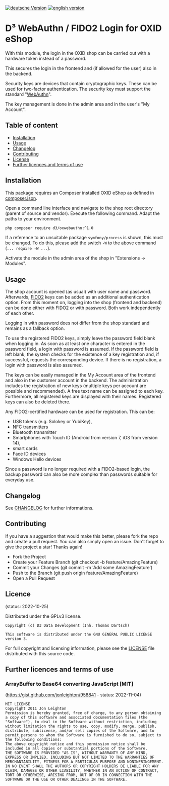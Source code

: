[![deutsche Version](https://logos.oxidmodule.com/de2_xs.svg)](README.md)
[![english version](https://logos.oxidmodule.com/en2_xs.svg)](README.en.md)

# D³ WebAuthn / FIDO2 Login for OXID eShop

With this module, the login in the OXID shop can be carried out with a hardware token instead of a password. 

This secures the login in the frontend and (if allowed for the user) also in the backend.

Security keys are devices that contain cryptographic keys. These can be used for two-factor authentication. The security key must support the standard "[WebAuthn](https://w3c.github.io/webauthn/#webauthn-authenticator)".

The key management is done in the admin area and in the user's "My Account".

## Table of content

- [Installation](#installation)
- [Usage](#usage)
- [Changelog](#changelog)
- [Contributing](#contributing)
- [License](#license)
- [Further licences and terms of use](#further-licences-and-terms-of-use)

## Installation

This package requires an Composer installed OXID eShop as defined in [composer.json](composer.json).

Open a command line interface and navigate to the shop root directory (parent of source and vendor). Execute the following command. Adapt the paths to your environment.

```bash
php composer require d3/oxwebauthn:^1.0
``` 

If a reference to an unsuitable package `symfony/process` is shown, this must be changed. To do this, please add the switch `-W` to the above command (`... require -W ...`).

Activate the module in the admin area of the shop in "Extensions -> Modules".

## Usage

The shop account is opened (as usual) with user name and password. Afterwards, [FIDO2](https://fidoalliance.org/) keys can be added as an additional authentication option. From this moment on, logging into the shop (frontend and backend) can be done either with FIDO2 or with password. Both work independently of each other.

Logging in with password does not differ from the shop standard and remains as a fallback option.

To use the registered FIDO2 keys, simply leave the password field blank when logging in. As soon as at least one character is entered in the password field, a login with password is assumed. If the password field is left blank, the system checks for the existence of a key registration and, if successful, requests the corresponding device. If there is no registration, a login with password is also assumed.

The keys can be easily managed in the My Account area of the frontend and also in the customer account in the backend. The administration includes the registration of new keys (multiple keys per account are possible and recommended). A free text name can be assigned to each key. Furthermore, all registered keys are displayed with their names. Registered keys can also be deleted there.

Any FIDO2-certified hardware can be used for registration. This can be:
- USB tokens (e.g. Solokey or YubiKey), 
- NFC transmitters
- Bluetooth transmitter
- Smartphones with Touch ID (Android from version 7, iOS from version 14),
- smart cards
- Face ID devices
- Windows Hello devices

Since a password is no longer required with a FIDO2-based login, the backup password can also be more complex than passwords suitable for everyday use.

## Changelog

See [CHANGELOG](CHANGELOG.md) for further informations.

## Contributing

If you have a suggestion that would make this better, please fork the repo and create a pull request. You can also simply open an issue. Don't forget to give the project a star! Thanks again!

- Fork the Project
- Create your Feature Branch (git checkout -b feature/AmazingFeature)
- Commit your Changes (git commit -m 'Add some AmazingFeature')
- Push to the Branch (git push origin feature/AmazingFeature)
- Open a Pull Request

## Licence
(status: 2022-10-25)

Distributed under the GPLv3 license.

```
Copyright (c) D3 Data Development (Inh. Thomas Dartsch)

This software is distributed under the GNU GENERAL PUBLIC LICENSE version 3.
```

For full copyright and licensing information, please see the [LICENSE](LICENSE.md) file distributed with this source code.

## Further licences and terms of use

### ArrayBuffer to Base64 converting JavaScript [MIT]
(https://gist.github.com/jonleighton/958841 - status: 2022-11-04)

```
MIT LICENSE
Copyright 2011 Jon Leighton
Permission is hereby granted, free of charge, to any person obtaining a copy of this software and associated documentation files (the "Software"), to deal in the Software without restriction, including without limitation the rights to use, copy, modify, merge, publish, distribute, sublicense, and/or sell copies of the Software, and to permit persons to whom the Software is furnished to do so, subject to the following conditions:
The above copyright notice and this permission notice shall be included in all copies or substantial portions of the Software.
THE SOFTWARE IS PROVIDED "AS IS", WITHOUT WARRANTY OF ANY KIND, EXPRESS OR IMPLIED, INCLUDING BUT NOT LIMITED TO THE WARRANTIES OF MERCHANTABILITY, FITNESS FOR A PARTICULAR PURPOSE AND NONINFRINGEMENT. IN NO EVENT SHALL THE AUTHORS OR COPYRIGHT HOLDERS BE LIABLE FOR ANY CLAIM, DAMAGES OR OTHER LIABILITY, WHETHER IN AN ACTION OF CONTRACT, TORT OR OTHERWISE, ARISING FROM, OUT OF OR IN CONNECTION WITH THE SOFTWARE OR THE USE OR OTHER DEALINGS IN THE SOFTWARE.
```
